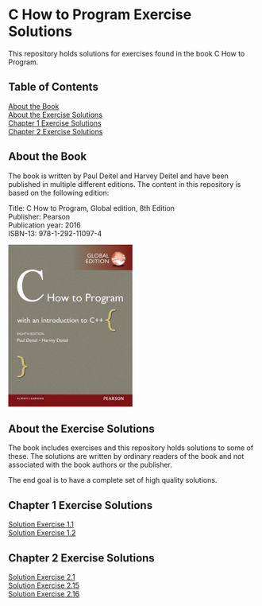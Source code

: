 # C How to Program Exercise Solutions

This repository holds solutions for exercises found in the book C How to Program.

## Table of Contents

[About the Book](#about-the-book)  
[About the Exercise Solutions](#about-the-exercise-solutions)  
[Chapter 1 Exercise Solutions](#chapter-1-exercise-solutions)  
[Chapter 2 Exercise Solutions](#chapter-2-exercise-solutions)  

## About the Book

The book is written by Paul Deitel and Harvey Deitel and have been published in multiple different editions. The content in this repository is based on the following edition:

Title: C How to Program, Global edition, 8th Edition  
Publisher: Pearson  
Publication year: 2016  
ISBN-13: 978-1-292-11097-4  

![C How to Program book cover](./content/meta/pictures/cover-c-how-to-program-8th-global-ed-xs.jpg)

## About the Exercise Solutions

The book includes exercises and this repository holds solutions to some of these. The solutions are written by ordinary readers of the book and not associated with the book authors or the publisher.

The end goal is to have a complete set of high quality solutions.

## Chapter 1 Exercise Solutions

[Solution Exercise 1.1](content/solutions/chapter-01/solution-01-01/solution-01-01.md)  
[Solution Exercise 1.2](content/solutions/chapter-01/solution-01-02/solution-01-02.md)  

## Chapter 2 Exercise Solutions

[Solution Exercise 2.1](content/solutions/chapter-02/solution-02-01/solution-02-01.md)  
[Solution Exercise 2.15](content/solutions/chapter-02/solution-02-15/solution-02-15.md)  
[Solution Exercise 2.16](content/solutions/chapter-02/solution-02-16/main.c)  
